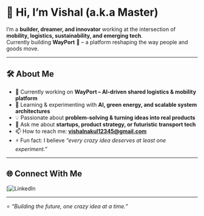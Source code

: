 # 👋 Hi, I’m Vishal (a.k.a Master)

I’m a **builder, dreamer, and innovator** working at the intersection of **mobility, logistics, sustainability, and emerging tech**.  
Currently building **WayPort** 🚀 – a platform reshaping the way people and goods move.

---

## 🛠️ About Me
- 🔭 Currently working on **WayPort – AI-driven shared logistics & mobility platform**
- 🌱 Learning & experimenting with **AI, green energy, and scalable system architectures**
- 💡 Passionate about **problem-solving & turning ideas into real products**
- 💬 Ask me about **startups, product strategy, or futuristic transport tech**
- 📫 How to reach me: **vishalnakul12345@gmail.com**
- ⚡ Fun fact: I believe *“every crazy idea deserves at least one experiment.”*

---


## 🌐 Connect With Me
[![LinkedIn](https://www.linkedin.com/in/vishal-r-401551258?utm_source=share&utm_campaign=share_via&utm_content=profile&utm_medium=android_app)


---

⭐️ *“Building the future, one crazy idea at a time.”*
